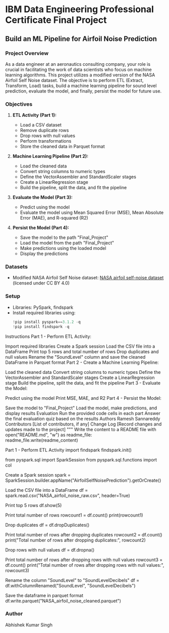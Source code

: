 # IBM Data Engineering Professional Certificate Final Project
## Build an ML Pipeline for Airfoil Noise Prediction

### Project Overview
As a data engineer at an aeronautics consulting company, your role is crucial in facilitating the work of data scientists who focus on machine learning algorithms. This project utilizes a modified version of the NASA Airfoil Self Noise dataset. The objective is to perform ETL (Extract, Transform, Load) tasks, build a machine learning pipeline for sound level prediction, evaluate the model, and finally, persist the model for future use.

### Objectives
1. **ETL Activity (Part 1):**
   - Load a CSV dataset
   - Remove duplicate rows
   - Drop rows with null values
   - Perform transformations
   - Store the cleaned data in Parquet format

2. **Machine Learning Pipeline (Part 2):**
   - Load the cleaned data
   - Convert string columns to numeric types
   - Define the VectorAssembler and StandardScaler stages
   - Create a LinearRegression stage
   - Build the pipeline, split the data, and fit the pipeline

3. **Evaluate the Model (Part 3):**
   - Predict using the model
   - Evaluate the model using Mean Squared Error (MSE), Mean Absolute Error (MAE), and R-squared (R2)

4. **Persist the Model (Part 4):**
   - Save the model to the path "Final_Project"
   - Load the model from the path "Final_Project"
   - Make predictions using the loaded model
   - Display the predictions

### Datasets
- Modified NASA Airfoil Self Noise dataset: [NASA airfoil self-noise dataset](https://archive.ics.uci.edu/dataset/291/airfoil+self+noise) (licensed under CC BY 4.0)

### Setup
- Libraries: PySpark, findspark
- Install required libraries using:
  ```python
  !pip install pyspark==3.1.2 -q
  !pip install findspark -q
Instructions
Part 1 - Perform ETL Activity:

Import required libraries
Create a Spark session
Load the CSV file into a DataFrame
Print top 5 rows and total number of rows
Drop duplicates and null values
Rename the "SoundLevel" column and save the cleaned DataFrame in Parquet format
Part 2 - Create a Machine Learning Pipeline:

Load the cleaned data
Convert string columns to numeric types
Define the VectorAssembler and StandardScaler stages
Create a LinearRegression stage
Build the pipeline, split the data, and fit the pipeline
Part 3 - Evaluate the Model:

Predict using the model
Print MSE, MAE, and R2
Part 4 - Persist the Model:

Save the model to "Final_Project"
Load the model, make predictions, and display results
Evaluation
Run the provided code cells in each part
Answer the final evaluation quiz based on the results
Authors
Ramesh Sannareddy
Contributors
[List of contributors, if any]
Change Log
[Record changes and updates made to the project]
"""
Write the content to a README file
with open("README.md", "w") as readme_file:
readme_file.write(readme_content)

Part 1 - Perform ETL Activity
import findspark
findspark.init()

from pyspark.sql import SparkSession
from pyspark.sql.functions import col

Create a Spark session
spark = SparkSession.builder.appName("AirfoilSelfNoisePrediction").getOrCreate()

Load the CSV file into a DataFrame
df = spark.read.csv("NASA_airfoil_noise_raw.csv", header=True)

Print top 5 rows
df.show(5)

Print total number of rows
rowcount1 = df.count()
print(rowcount1)

Drop duplicates
df = df.dropDuplicates()

Print total number of rows after dropping duplicates
rowcount2 = df.count()
print("Total number of rows after dropping duplicates:", rowcount2)

Drop rows with null values
df = df.dropna()

Print total number of rows after dropping rows with null values
rowcount3 = df.count()
print("Total number of rows after dropping rows with null values:", rowcount3)

Rename the column "SoundLevel" to "SoundLevelDecibels"
df = df.withColumnRenamed("SoundLevel", "SoundLevelDecibels")

Save the dataframe in parquet format
df.write.parquet("NASA_airfoil_noise_cleaned.parquet")

### Author
Abhishek Kumar Singh

